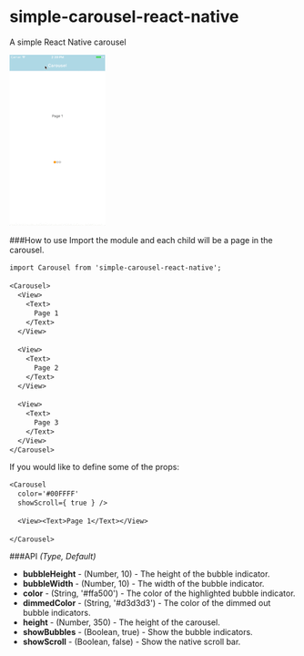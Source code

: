 # simple-carousel-react-native
A simple React Native carousel

![alt-tag](/SCRN.gif)

###How to use
Import the module and each child will be a page in the carousel.
```
import Carousel from 'simple-carousel-react-native';

<Carousel>
  <View>
    <Text>
      Page 1
    </Text>
  </View>
  
  <View>
    <Text>
      Page 2
    </Text>
  </View>
  
  <View>
    <Text>
      Page 3
    </Text>
  </View>
</Carousel>
```

If you would like to define some of the props:
```
<Carousel
  color='#00FFFF'
  showScroll={ true } />
  
  <View><Text>Page 1</Text></View>
  
</Carousel>
```

###API
  *(Type, Default)*
  * **bubbleHeight** - (Number, 10) - The height of the bubble indicator.
  * **bubbleWidth** - (Number, 10) - The width of the bubble indicator.
  * **color** - (String, '#ffa500') - The color of the highlighted bubble indicator.
  * **dimmedColor** - (String, '#d3d3d3') - The color of the dimmed out bubble indicators.
  * **height** - (Number, 350) - The height of the carousel.
  * **showBubbles** - (Boolean, true) - Show the bubble indicators.
  * **showScroll** - (Boolean, false) - Show the native scroll bar.
